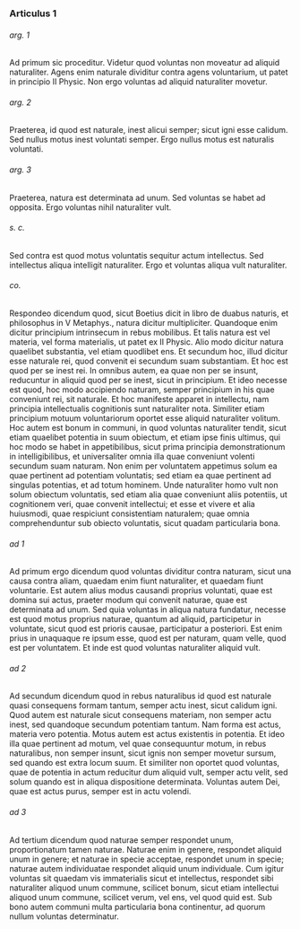 ### Articulus 1

###### arg. 1
Ad primum sic proceditur. Videtur quod voluntas non moveatur ad aliquid naturaliter. Agens enim naturale dividitur contra agens voluntarium, ut patet in principio II Physic. Non ergo voluntas ad aliquid naturaliter movetur.

###### arg. 2
Praeterea, id quod est naturale, inest alicui semper; sicut igni esse calidum. Sed nullus motus inest voluntati semper. Ergo nullus motus est naturalis voluntati.

###### arg. 3
Praeterea, natura est determinata ad unum. Sed voluntas se habet ad opposita. Ergo voluntas nihil naturaliter vult.

###### s. c.
Sed contra est quod motus voluntatis sequitur actum intellectus. Sed intellectus aliqua intelligit naturaliter. Ergo et voluntas aliqua vult naturaliter.

###### co.
Respondeo dicendum quod, sicut Boetius dicit in libro de duabus naturis, et philosophus in V Metaphys., natura dicitur multipliciter. Quandoque enim dicitur principium intrinsecum in rebus mobilibus. Et talis natura est vel materia, vel forma materialis, ut patet ex II Physic. Alio modo dicitur natura quaelibet substantia, vel etiam quodlibet ens. Et secundum hoc, illud dicitur esse naturale rei, quod convenit ei secundum suam substantiam. Et hoc est quod per se inest rei. In omnibus autem, ea quae non per se insunt, reducuntur in aliquid quod per se inest, sicut in principium. Et ideo necesse est quod, hoc modo accipiendo naturam, semper principium in his quae conveniunt rei, sit naturale. Et hoc manifeste apparet in intellectu, nam principia intellectualis cognitionis sunt naturaliter nota. Similiter etiam principium motuum voluntariorum oportet esse aliquid naturaliter volitum. Hoc autem est bonum in communi, in quod voluntas naturaliter tendit, sicut etiam quaelibet potentia in suum obiectum, et etiam ipse finis ultimus, qui hoc modo se habet in appetibilibus, sicut prima principia demonstrationum in intelligibilibus, et universaliter omnia illa quae conveniunt volenti secundum suam naturam. Non enim per voluntatem appetimus solum ea quae pertinent ad potentiam voluntatis; sed etiam ea quae pertinent ad singulas potentias, et ad totum hominem. Unde naturaliter homo vult non solum obiectum voluntatis, sed etiam alia quae conveniunt aliis potentiis, ut cognitionem veri, quae convenit intellectui; et esse et vivere et alia huiusmodi, quae respiciunt consistentiam naturalem; quae omnia comprehenduntur sub obiecto voluntatis, sicut quadam particularia bona.

###### ad 1
Ad primum ergo dicendum quod voluntas dividitur contra naturam, sicut una causa contra aliam, quaedam enim fiunt naturaliter, et quaedam fiunt voluntarie. Est autem alius modus causandi proprius voluntati, quae est domina sui actus, praeter modum qui convenit naturae, quae est determinata ad unum. Sed quia voluntas in aliqua natura fundatur, necesse est quod motus proprius naturae, quantum ad aliquid, participetur in voluntate, sicut quod est prioris causae, participatur a posteriori. Est enim prius in unaquaque re ipsum esse, quod est per naturam, quam velle, quod est per voluntatem. Et inde est quod voluntas naturaliter aliquid vult.

###### ad 2
Ad secundum dicendum quod in rebus naturalibus id quod est naturale quasi consequens formam tantum, semper actu inest, sicut calidum igni. Quod autem est naturale sicut consequens materiam, non semper actu inest, sed quandoque secundum potentiam tantum. Nam forma est actus, materia vero potentia. Motus autem est actus existentis in potentia. Et ideo illa quae pertinent ad motum, vel quae consequuntur motum, in rebus naturalibus, non semper insunt, sicut ignis non semper movetur sursum, sed quando est extra locum suum. Et similiter non oportet quod voluntas, quae de potentia in actum reducitur dum aliquid vult, semper actu velit, sed solum quando est in aliqua dispositione determinata. Voluntas autem Dei, quae est actus purus, semper est in actu volendi.

###### ad 3
Ad tertium dicendum quod naturae semper respondet unum, proportionatum tamen naturae. Naturae enim in genere, respondet aliquid unum in genere; et naturae in specie acceptae, respondet unum in specie; naturae autem individuatae respondet aliquid unum individuale. Cum igitur voluntas sit quaedam vis immaterialis sicut et intellectus, respondet sibi naturaliter aliquod unum commune, scilicet bonum, sicut etiam intellectui aliquod unum commune, scilicet verum, vel ens, vel quod quid est. Sub bono autem communi multa particularia bona continentur, ad quorum nullum voluntas determinatur.

